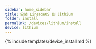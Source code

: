 ```yaml
---
sidebar: home_sidebar
title: 安装 LineageOS 到 lithium
folder: install
permalink: /devices/lithium/install
device: lithium
---
```

{% include templates/device_install.md %}

